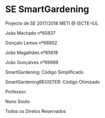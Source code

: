 # SE SmartGardening

Projecto de SE 2017/2018 METI @ ISCTE-IUL



João Machado nº65837

Gonçalo Lemos nº68902

João Magalhães nº65618

João Gonçalves nº69989



SmartGardening: Código Simplificado

SmartGardeningREGISTER: Código Otimizado



Professor:

Nuno Souto

Todos os Diretos Reservados
